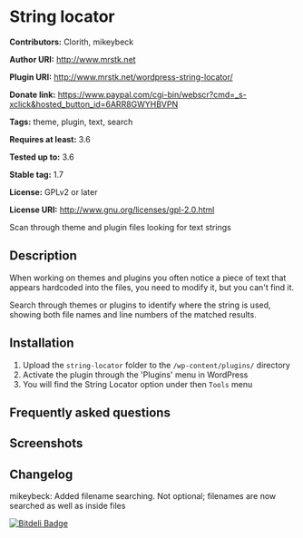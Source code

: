 # String locator #
**Contributors:** Clorith, mikeybeck
  
**Author URI:** http://www.mrstk.net
  
**Plugin URI:** http://www.mrstk.net/wordpress-string-locator/
  
**Donate link:** https://www.paypal.com/cgi-bin/webscr?cmd=_s-xclick&hosted_button_id=6ARR8GWYHBVPN
  
**Tags:** theme, plugin, text, search
  
**Requires at least:** 3.6
  
**Tested up to:** 3.6
  
**Stable tag:** 1.7
  
**License:** GPLv2 or later
  
**License URI:** http://www.gnu.org/licenses/gpl-2.0.html
  

Scan through theme and plugin files looking for text strings

## Description ##

When working on themes and plugins you often notice a piece of text that appears hardcoded into the files, you need to modify it, but you can't find it.

Search through themes or plugins to identify where the string is used, showing both file names and line numbers of the matched results.

## Installation ##

1. Upload the `string-locator` folder to the `/wp-content/plugins/` directory
2. Activate the plugin through the 'Plugins' menu in WordPress
3. You will find the String Locator option under then `Tools` menu

## Frequently asked questions ##

## Screenshots ##

## Changelog ##

mikeybeck: Added filename searching.  Not optional; filenames are now searched as well as inside files


[![Bitdeli Badge](https://d2weczhvl823v0.cloudfront.net/Clorith/wordpress-string-locator/trend.png)](https://bitdeli.com/free "Bitdeli Badge")

